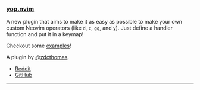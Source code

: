 <h3 id="new-yop.nvim">
  <a href="#new-yop.nvim">
    <span class="icon-text">
      <span class="icon">
        <i class="fa-solid fa-book"></i>
      </span>
    </span>
    <span>yop.nvim</span>
  </a>
</h3>

A new plugin that aims to make it as easy as possible to make your own custom Neovim operators (like `d`, `c`, 
`gq`, and `y`). Just define a handler function and put it in a keymap!

Checkout some [examples](https://github.com/zdcthomas/yop.nvim/wiki/Example-mappings)!

A plugin by [@zdcthomas](https://github.com/zdcthomas).

- [Reddit](https://www.reddit.com/r/neovim/comments/10i8xnt/yopnvim_a_plugin_for_creating_your_own_operators/)
- [GitHub](https://github.com/zdcthomas/yop.nvim)

---
